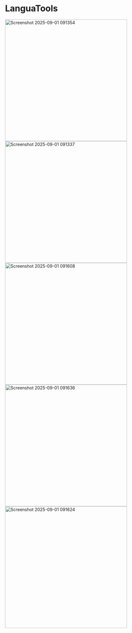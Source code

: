 # LanguaTools

<img height="400" alt="Screenshot 2025-09-01 091354" src="https://github.com/user-attachments/assets/e88fdce4-c061-4160-bcc5-f46679c9e641" />
<img height="400" alt="Screenshot 2025-09-01 091337" src="https://github.com/user-attachments/assets/8185cd6a-71f7-43b7-b67e-b492567e67e8" />
<img height="400" alt="Screenshot 2025-09-01 091608" src="https://github.com/user-attachments/assets/0421f258-cbcd-4c63-8003-0d81882fa4fa" />
<img height="400" alt="Screenshot 2025-09-01 091636" src="https://github.com/user-attachments/assets/58074770-95c3-46d3-ad20-392dcde6a236" />
<img height="400" alt="Screenshot 2025-09-01 091624" src="https://github.com/user-attachments/assets/5e49a89e-2bad-4ba0-b26e-d4f14ecbab4f" />
